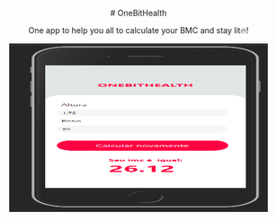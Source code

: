 <p align="center">
  # OneBitHealth
</p>
<p align="center">
  One app to help you all to calculate your BMC and stay lit🔥!
</p>
<p align="center">
  <img width="460" height="300" src="https://github.com/BrazillianBeast/OneBitHealth-App/blob/main/assets/screenshot.png?raw=true">
</p>

